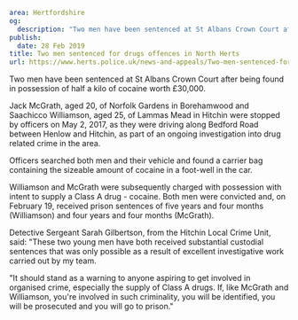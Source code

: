 ```yaml
area: Hertfordshire
og:
  description: "Two men have been sentenced at St Albans Crown Court after being found in possession of half a kilo of cocaine worth \xA330,000."
publish:
  date: 28 Feb 2019
title: Two men sentenced for drugs offences in North Herts
url: https://www.herts.police.uk/news-and-appeals/Two-men-sentenced-for-drugs-offences-in-North-Herts-2653
```

Two men have been sentenced at St Albans Crown Court after being found in possession of half a kilo of cocaine worth £30,000.

Jack McGrath, aged 20, of Norfolk Gardens in Borehamwood and Saachicco Williamson, aged 25, of Lammas Mead in Hitchin were stopped by officers on May 2, 2017, as they were driving along Bedford Road between Henlow and Hitchin, as part of an ongoing investigation into drug related crime in the area.

Officers searched both men and their vehicle and found a carrier bag containing the sizeable amount of cocaine in a foot-well in the car.

Williamson and McGrath were subsequently charged with possession with intent to supply a Class A drug - cocaine. Both men were convicted and, on February 19, received prison sentences of five years and four months (Williamson) and four years and four months (McGrath).

Detective Sergeant Sarah Gilbertson, from the Hitchin Local Crime Unit, said: "These two young men have both received substantial custodial sentences that was only possible as a result of excellent investigative work carried out by my team.

"It should stand as a warning to anyone aspiring to get involved in organised crime, especially the supply of Class A drugs. If, like McGrath and Williamson, you're involved in such criminality, you will be identified, you will be prosecuted and you will go to prison."
